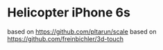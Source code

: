 # Helicopter iPhone 6s

based on https://github.com/pltarun/scale
based on https://github.com/freinbichler/3d-touch
